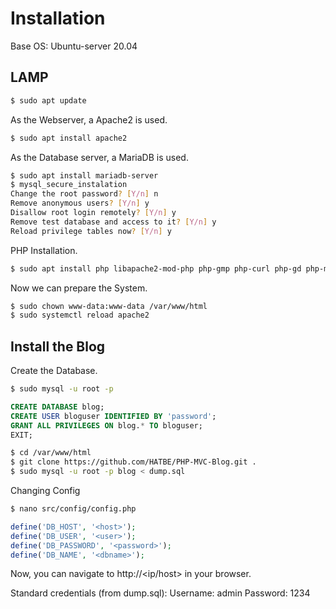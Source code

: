 # Installation

Base OS: Ubuntu-server 20.04

## LAMP

``` bash
$ sudo apt update
```

As the Webserver, a Apache2 is used.

``` bash
$ sudo apt install apache2
```

As the Database server, a MariaDB is used.

``` bash
$ sudo apt install mariadb-server
$ mysql_secure_instalation
Change the root password? [Y/n] n
Remove anonymous users? [Y/n] y
Disallow root login remotely? [Y/n] y
Remove test database and access to it? [Y/n] y
Reload privilege tables now? [Y/n] y
```  

PHP Installation.

``` bash
$ sudo apt install php libapache2-mod-php php-gmp php-curl php-gd php-mysql php-mbstring php-initl php-bcmath php-imagick php-xml php-zip
```

Now we can prepare the System.

``` bash
$ sudo chown www-data:www-data /var/www/html
$ sudo systemctl reload apache2
```

## Install the Blog

Create the Database.

``` bash
$ sudo mysql -u root -p
```

``` SQL
CREATE DATABASE blog;
CREATE USER bloguser IDENTIFIED BY 'password';
GRANT ALL PRIVILEGES ON blog.* TO bloguser;
EXIT;
```

``` bash
$ cd /var/www/html
$ git clone https://github.com/HATBE/PHP-MVC-Blog.git .
$ sudo mysql -u root -p blog < dump.sql
```

Changing Config

``` bash
$ nano src/config/config.php
``` 

``` php
define('DB_HOST', '<host>');
define('DB_USER', '<user>');
define('DB_PASSWORD', '<password>');
define('DB_NAME', '<dbname>');
```

Now, you can navigate to http://<ip/host> in your browser.

Standard credentials (from dump.sql):
Username: admin
Password: 1234
